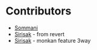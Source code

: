 # Contributors

- [Sommani](sommani@github.com)
- [Sirisak](maicmi@gmail.com) - from revert
- [Sirisak](maicmi@gmail.com) - monkan feature 3way
